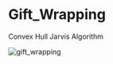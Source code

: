 # Gift_Wrapping
Convex Hull Jarvis Algorithm

![gift_wrapping](https://user-images.githubusercontent.com/25211247/45578484-4ccdf900-b858-11e8-91a8-1ffc1884c948.gif)


